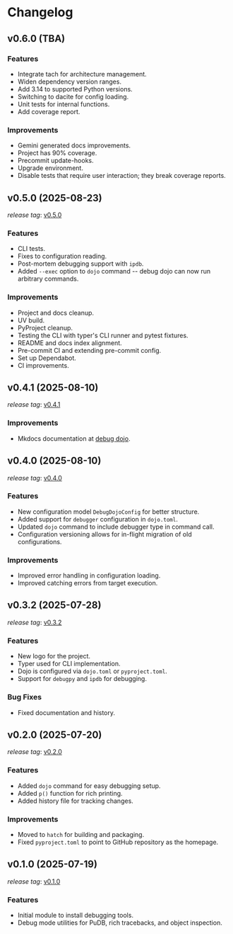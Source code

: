 # Changelog

## v0.6.0 (TBA)

### Features

*   Integrate tach for architecture management.
*   Widen dependency version ranges.
*   Add 3.14 to supported Python versions.
*   Switching to dacite for config loading.
*   Unit tests for internal functions.
*   Add coverage report.

### Improvements

*   Gemini generated docs improvements.
*   Project has 90% coverage.
*   Precommit update-hooks.
*   Upgrade environment.
*   Disable tests that require user interaction; they break coverage reports.

## v0.5.0 (2025-08-23)

*release tag*: [v0.5.0](https://github.com/bwrob/debug-dojo/releases/tag/v0.5.0)

### Features

*   CLI tests.
*   Fixes to configuration reading.
*   Post-mortem debugging support with `ipdb`.
*   Added `--exec` option to `dojo` command -- debug dojo can now run arbitrary commands.

### Improvements

*   Project and docs cleanup.
*   UV build.
*   PyProject cleanup.
*   Testing the CLI with typer's CLI runner and pytest fixtures.
*   README and docs index alignment.
*   Pre-commit CI and extending pre-commit config.
*   Set up Dependabot.
*   CI improvements.

## v0.4.1 (2025-08-10)

*release tag*: [v0.4.1](https://github.com/bwrob/debug-dojo/releases/tag/v0.4.1)

### Improvements

*   Mkdocs documentation at [debug dojo](https://bwrob.github.io/debug-dojo).

## v0.4.0 (2025-08-10)

*release tag*: [v0.4.0](https://github.com/bwrob/debug-dojo/releases/tag/v0.4.0)

### Features

*   New configuration model `DebugDojoConfig` for better structure.
*   Added support for `debugger` configuration in `dojo.toml`.
*   Updated `dojo` command to include debugger type in command call.
*   Configuration versioning allows for in-flight migration of old configurations.

### Improvements

*   Improved error handling in configuration loading.
*   Improved catching errors from target execution.

## v0.3.2 (2025-07-28)

*release tag*: [v0.3.2](https://github.com/bwrob/debug-dojo/releases/tag/v0.3.2)

### Features

*   New logo for the project.
*   Typer used for CLI implementation.
*   Dojo is configured via `dojo.toml` or `pyproject.toml`.
*   Support for `debugpy` and `ipdb` for debugging.

### Bug Fixes

*   Fixed documentation and history.

## v0.2.0 (2025-07-20)

*release tag*: [v0.2.0](https://github.com/bwrob/debug-dojo/releases/tag/v0.2.0)

### Features

*   Added `dojo` command for easy debugging setup.
*   Added `p()` function for rich printing.
*   Added history file for tracking changes.

### Improvements

*   Moved to `hatch` for building and packaging.
*   Fixed `pyproject.toml` to point to GitHub repository as the homepage.

## v0.1.0 (2025-07-19)

*release tag*: [v0.1.0](https://github.com/bwrob/debug-dojo/releases/tag/v0.1.0)

### Features

*   Initial module to install debugging tools.
*   Debug mode utilities for PuDB, rich tracebacks, and object inspection.
